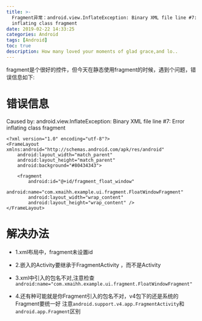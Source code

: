 ```yaml
---
title: >-
  Fragment异常：android.view.InflateException: Binary XML file line #7: Error
  inflating class fragment
date: 2019-02-22 14:33:25
categories: Android
tags: [Android]
toc: true
description: How many loved your moments of glad grace,and lo..
---
```


fragment是个很好的控件，但今天在静态使用fragment的时候，遇到个问题，错误信息如下:

# 错误信息

Caused by: android.view.InflateException: Binary XML file line #7: Error inflating class fragment
```
<?xml version="1.0" encoding="utf-8"?>
<FrameLayout xmlns:android="http://schemas.android.com/apk/res/android"
    android:layout_width="match_parent"
    android:layout_height="match_parent"
    android:background="#80434343">

    <fragment
        android:id="@+id/fragment_float_window"
        android:name="com.xmaihh.example.ui.fragment.FloatWindowFragment"
        android:layout_width="wrap_content"
        android:layout_height="wrap_content" />
</FrameLayout>
```

# 解决办法

- 1.xml布局中，fragment未设置id
- 2.嵌入的Activity要继承于FragmentActivity ，而不是Activity
- 3.xml中引入的包名不对,注意检查
 `android:name="com.xmaihh.example.ui.fragment.FloatWindowFragment"`

- 4.还有种可能就是你Fragment引入的包名不对，v4包下的还是系统的Fragment要统一好 注意`android.support.v4.app.FragmentActivity`和`android.app.Fragment`区别